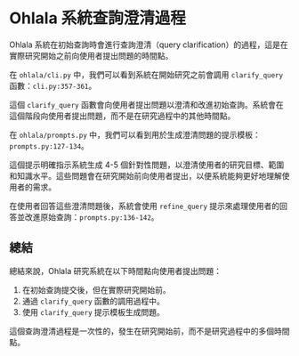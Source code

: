 # Ohlala 系統查詢澄清過程

Ohlala 系統在初始查詢時會進行查詢澄清（query clarification）的過程，這是在實際研究開始之前向使用者提出問題的時間點。

在 `ohlala/cli.py` 中，我們可以看到系統在開始研究之前會調用 `clarify_query` 函數：`cli.py:357-361`。

這個 `clarify_query` 函數會向使用者提出問題以澄清和改進初始查詢。系統會在這個階段向使用者提出問題，而不是在研究過程中的其他時間點。

在 `ohlala/prompts.py` 中，我們可以看到用於生成澄清問題的提示模板：`prompts.py:127-134`。

這個提示明確指示系統生成 4-5 個針對性問題，以澄清使用者的研究目標、範圍和知識水平。這些問題會在研究開始前向使用者提出，以便系統能夠更好地理解使用者的需求。

在使用者回答這些澄清問題後，系統會使用 `refine_query` 提示來處理使用者的回答並改進原始查詢：`prompts.py:136-142`。

## 總結

總結來說，Ohlala 研究系統在以下時間點向使用者提出問題：

1. 在初始查詢提交後，但在實際研究開始前。
2. 通過 `clarify_query` 函數的調用過程中。
3. 使用 `clarify_query` 提示模板生成問題。

這個查詢澄清過程是一次性的，發生在研究開始前，而不是研究過程中的多個時間點。

